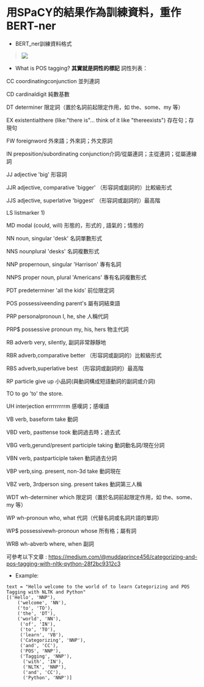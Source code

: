 # 用SPaCY的結果作為訓練資料，重作BERT-ner
* BERT_ner訓練資料格式
> ![](https://i.imgur.com/9S0oyWh.png)

* What is POS tagging?
**其實就是詞性的標記**
詞性列表：

CC     coordinatingconjunction 並列連詞

CD     cardinaldigit  純數基數

DT     determiner  限定詞（置於名詞前起限定作用，如 the、some、my 等）

EX     existentialthere (like:"there is"... think of it like "thereexists")   存在句；存現句

FW     foreignword  外來語；外來詞；外文原詞

IN     preposition/subordinating conjunction介詞/從屬連詞；主從連詞；從屬連線詞

JJ     adjective    'big'  形容詞

JJR    adjective, comparative 'bigger' （形容詞或副詞的）比較級形式

JJS    adjective, superlative 'biggest'  （形容詞或副詞的）最高階

LS     listmarker  1)

MD     modal (could, will) 形態的，形式的 , 語氣的；情態的

NN     noun, singular 'desk' 名詞單數形式

NNS    nounplural  'desks'  名詞複數形式

NNP    propernoun, singular     'Harrison' 專有名詞

NNPS  proper noun, plural 'Americans'  專有名詞複數形式

PDT    predeterminer      'all the kids'  前位限定詞

POS    possessiveending  parent's   屬有詞結束語

PRP    personalpronoun   I, he, she  人稱代詞

PRP$  possessive pronoun my, his, hers  物主代詞

RB     adverb very, silently, 副詞非常靜靜地

RBR    adverb,comparative better   （形容詞或副詞的）比較級形式

RBS    adverb,superlative best    （形容詞或副詞的）最高階

RP     particle     give up 小品詞(與動詞構成短語動詞的副詞或介詞)

TO     to    go 'to' the store.

UH     interjection errrrrrrrm  感嘆詞；感嘆語

VB     verb, baseform    take   動詞

VBD    verb, pasttense   took   動詞過去時；過去式

VBG    verb,gerund/present participle taking 動詞動名詞/現在分詞

VBN    verb, pastparticiple     taken 動詞過去分詞

VBP    verb,sing. present, non-3d     take 動詞現在

VBZ    verb, 3rdperson sing. present  takes   動詞第三人稱

WDT    wh-determiner      which 限定詞（置於名詞前起限定作用，如 the、some、my 等）

WP     wh-pronoun   who, what 代詞（代替名詞或名詞片語的單詞）

WP$    possessivewh-pronoun     whose  所有格；屬有詞

WRB    wh-abverb    where, when 副詞

可參考以下文章 : https://medium.com/@muddaprince456/categorizing-and-pos-tagging-with-nltk-python-28f2bc9312c3

* Example:
```
text = "Hello welcome to the world of to learn Categorizing and POS Tagging with NLTK and Python"
[('Hello', 'NNP'), 
	('welcome', 'NN'), 
	('to', 'TO'), 
	('the', 'DT'), 
	('world', 'NN'),
	 ('of', 'IN'), 
	 ('to', 'TO'), 
	 ('learn', 'VB'), 
	 ('Categorizing', 'NNP'), 
	 ('and', 'CC'), 
	 ('POS', 'NNP'), 
	 ('Tagging', 'NNP'),
	  ('with', 'IN'), 
	  ('NLTK', 'NNP'), 
	  ('and', 'CC'), 
	  ('Python', 'NNP')]
```
